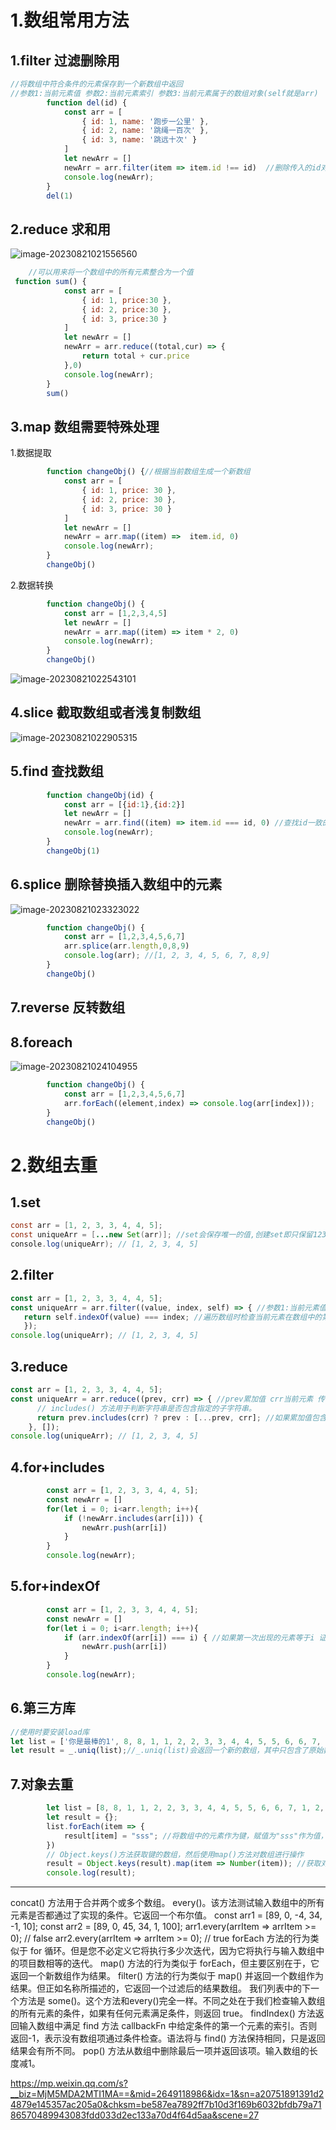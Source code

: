 # 1.数组常用方法

## 1.filter 过滤删除用

```js
//将数组中符合条件的元素保存到一个新数组中返回
//参数1:当前元素值 参数2:当前元素索引 参数3:当前元素属于的数组对象(self就是arr)
        function del(id) {
            const arr = [
                { id: 1, name: '跑步一公里' },
                { id: 2, name: '跳绳一百次' },
                { id: 3, name: '跳远十次' }
            ]
            let newArr = []
            newArr = arr.filter(item => item.id !== id)  //删除传入的id对应的项
            console.log(newArr);  
        }
        del(1)
```

## 2.reduce 求和用

![image-20230821021556560](https://ttqblogimg.oss-cn-beijing.aliyuncs.com/image-20230821021556560.png)

```js
    //可以用来将一个数组中的所有元素整合为一个值    
 function sum() {
            const arr = [
                { id: 1, price:30 },
                { id: 2, price:30 },
                { id: 3, price:30 }
            ]
            let newArr = []
            newArr = arr.reduce((total,cur) => {
                return total + cur.price
            },0)  
            console.log(newArr);  
        }
        sum()
```

## 3.map 数组需要特殊处理

1.数据提取

```js
        function changeObj() {//根据当前数组生成一个新数组
            const arr = [
                { id: 1, price: 30 },
                { id: 2, price: 30 },
                { id: 3, price: 30 }
            ]
            let newArr = []
            newArr = arr.map((item) =>  item.id, 0)
            console.log(newArr);
        }
        changeObj()
```

2.数据转换

```js
        function changeObj() {
            const arr = [1,2,3,4,5]
            let newArr = []
            newArr = arr.map((item) => item * 2, 0)
            console.log(newArr);
        }
        changeObj()
```

![image-20230821022543101](https://ttqblogimg.oss-cn-beijing.aliyuncs.com/image-20230821022543101.png)

## 4.slice 截取数组或者浅复制数组

![image-20230821022905315](https://ttqblogimg.oss-cn-beijing.aliyuncs.com/image-20230821022905315.png)

## 5.find 查找数组

```js
        function changeObj(id) {
            const arr = [{id:1},{id:2}]
            let newArr = []
            newArr = arr.find((item) => item.id === id, 0) //查找id一致的
            console.log(newArr);
        }
        changeObj(1)
```

## 6.splice 删除替换插入数组中的元素

![image-20230821023323022](https://ttqblogimg.oss-cn-beijing.aliyuncs.com/image-20230821023323022.png)

```js
        function changeObj() {
            const arr = [1,2,3,4,5,6,7]
            arr.splice(arr.length,0,8,9)
            console.log(arr); //[1, 2, 3, 4, 5, 6, 7, 8,9]
        }
        changeObj()
```

## 7.reverse 反转数组

## 8.foreach

![image-20230821024104955](https://ttqblogimg.oss-cn-beijing.aliyuncs.com/image-20230821024104955.png)

```js
        function changeObj() {
            const arr = [1,2,3,4,5,6,7]
            arr.forEach((element,index) => console.log(arr[index]));
        }
        changeObj()
```

# 2.数组去重

## 1.set

```java
const arr = [1, 2, 3, 3, 4, 4, 5];
const uniqueArr = [...new Set(arr)]; //set会保存唯一的值,创建set即只保留123456 将其转为数组即可
console.log(uniqueArr); // [1, 2, 3, 4, 5]
```

## 2.filter

```js
const arr = [1, 2, 3, 3, 4, 4, 5];
const uniqueArr = arr.filter((value, index, self) => { //参数1:当前元素值 参数2:当前元素索引 参数3:当前元素属于的数组对象(self就是arr)
   return self.indexOf(value) === index; //遍历数组时检查当前元素在数组中的第一个索引位置，如果与当前索引位置相同(表示是第一次出现的该元素值)，则保留该元素
   });
console.log(uniqueArr); // [1, 2, 3, 4, 5]
```

## 3.reduce

```js
const arr = [1, 2, 3, 3, 4, 4, 5];
const uniqueArr = arr.reduce((prev, crr) => { //prev累加值 crr当前元素 传一个空数组作为累加起始
      // includes() 方法用于判断字符串是否包含指定的子字符串。
      return prev.includes(crr) ? prev : [...prev, crr]; //如果累加值包含当前项则返回,不包含当前值则添加到数组中
    }, []);
console.log(uniqueArr); // [1, 2, 3, 4, 5]
```

## 4.for+includes

```js
        const arr = [1, 2, 3, 3, 4, 4, 5];
        const newArr = []
        for(let i = 0; i<arr.length; i++){
            if (!newArr.includes(arr[i])) {
                newArr.push(arr[i])
            }
        }
        console.log(newArr);
```

## 5.for+indexOf

```js
        const arr = [1, 2, 3, 3, 4, 4, 5];
        const newArr = []
        for(let i = 0; i<arr.length; i++){
            if (arr.indexOf(arr[i]) === i) { //如果第一次出现的元素等于i 证明当前元素是第一次出现在arr数组中
                newArr.push(arr[i])
            }
        }
        console.log(newArr);
```

## 6.第三方库

```js
//使用时要安装load库
let list = ['你是最棒的1', 8, 8, 1, 1, 2, 2, 3, 3, 4, 4, 5, 5, 6, 6, 7, 1, 2, 3, 4, 5, 6, 7, 8, '你是最棒的1',]
let result = _.uniq(list);//_.uniq(list)会返回一个新的数组，其中只包含了原始数组中的唯一元素。
```

## 7.对象去重

```js
        let list = [8, 8, 1, 1, 2, 2, 3, 3, 4, 4, 5, 5, 6, 6, 7, 1, 2, 3, 4, 5, 6, 7, 8]
        let result = {};
        list.forEach(item => {
            result[item] = "sss"; //将数组中的元素作为键，赋值为"sss"作为值，将其添加到result对象中(对象中的键是唯一的，这样可以实现去重操作)
        })
        // Object.keys()方法获取键的数组，然后使用map()方法对数组进行操作
        result = Object.keys(result).map(item => Number(item)); //获取对象的建并转为number数组
        console.log(result);
```

------------------------------------------------------------------------------------------------
concat() 方法用于合并两个或多个数组。
every()。该方法测试输入数组中的所有元素是否都通过了实现的条件。它返回一个布尔值。
const arr1 = [89, 0, -4, 34, -1, 10];
const arr2 = [89, 0, 45, 34, 1, 100];
arr1.every(arrItem => arrItem >= 0);
// false
arr2.every(arrItem => arrItem >= 0);
// true
forEach 方法的行为类似于 for 循环。但是您不必定义它将执行多少次迭代，因为它将执行与输入数组中的项目数相等的迭代。
map() 方法的行为类似于 forEach，但主要区别在于，它返回一个新数组作为结果。
filter() 方法的行为类似于 map() 并返回一个数组作为结果。但正如名称所描述的，它返回一个过滤后的结果数组。
我们列表中的下一个方法是 some()。这个方法和every()完全一样。不同之处在于我们检查输入数组的所有元素的条件，如果有任何元素满足条件，则返回 true。
findIndex() 方法返回输入数组中满足 find 方法 callbackFn 中给定条件的第一个元素的索引。否则返回-1，表示没有数组项通过条件检查。语法将与 find() 方法保持相同，只是返回结果会有所不同。
pop() 方法从数组中删除最后一项并返回该项。输入数组的长度减1。

<https://mp.weixin.qq.com/s?__biz=MjM5MDA2MTI1MA==&mid=2649118986&idx=1&sn=a20751891391d24879e145357ac205a0&chksm=be587ea7892ff7b10d3f169b6032bfdb79a7186570489943083fdd033d2ec133a70d4f64d5aa&scene=27>
